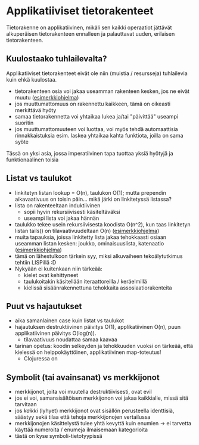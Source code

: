 # Applikatiiviset tietorakenteet

Tietorakenne on applikatiivinen, mikäli sen kaikki operaatiot jättävät
alkuperäisen tietorakenteen ennalleen ja palauttavat uuden, erilaisen
tietorakenteen.

## Kuulostaako tuhlailevalta?

Applikatiiviset tietorakenteet eivät ole niin (muistia / resursseja)
tuhlailevia kuin ehkä kuulostaa.
- tietorakenteen osia voi jakaa useamman rakenteen kesken, jos ne eivät
  muutu ([esimerkkiohjelma](ex-1.js))
- jos muuttumattomuus on rakennettu kaikkeen, tämä on oikeasti
  merkittävä hyöty
- samaa tietorakennetta voi yhtaikaa lukea ja/tai "päivittää" useampi
  suoritin
- jos muuttumattomuuteen voi luottaa, voi myös tehdä automaattisia
  rinnakkaistuksia esim. laskea yhtaikaa kahta funktiota, joilla on
  sama syöte

Tässä on yksi asia, jossa imperatiivinen tapa tuottaa yksiä hyötyjä ja
funktionaalinen toisia

## Listat vs taulukot

- linkitetyn listan lookup = O(n), taulukon O(1); mutta prependin
  aikavaativuus on toisin päin... mikä järki on linkitetyssä listassa?
- lista on rakenteeltaan induktiivinen
  - sopii hyvin rekursiivisesti käsiteltäväksi
  - useampi lista voi jakaa hännän
- taulukko tekee usein rekursiivisesta koodista O(n^2), kun taas
  linkitetyn listan tails() on tilavaativuudeltaan O(n)
  ([esimerkkiohjelma](ex-2.js))
- muita tapauksia, joissa linkitetty lista jakaa tehokkaasti osiaan
  useamman listan kesken: joukko, ominaisuuslista, katenaatio
  ([esimerkkiohjelma](ex-3.js))
- tämä on lähestulkoon tärkein syy, miksi alkuvaiheen tekoälytutkimus
  tehtiin LISPillä :D
- Nykyään ei kuitenkaan niin tärkeää:
  - kielet ovat kehittyneet
  - taulukoitakin käsitellään iteraattoreilla / keräelmillä
  - kielissä sisäänrakennettuna tehokkaita assosiaatiorakenteita

## Puut vs hajautukset

- aika samanlainen case kuin listat vs taulukot
- hajautuksen destruktiivinen päivitys O(1), applikatiivinen O(n),
  puun applikatiivinen päivitys O(log(n)).
  - tilavaativuus noudattaa samaa kaavaa
- tarinan opetus: koodin selkeyden ja tehokkuuden vuoksi on tärkeää,
  että kielessä on helppokäyttöinen, applikatiivinen map-toteutus!
  - Clojuressa on

## Symbolit (tai avainsanat) vs merkkijonot

- merkkijonot, joita voi muutella destruktiivisesti, ovat evil
- jos ei voi, samansisältöisen merkkijonon voi jakaa kaikkialle, missä
  sitä tarvitaan
- jos *kaikki* (lyhyet) merkkijonot ovat sisällön perusteella
  identtisiä, säästyy sekä tilaa että tehoja merkkijonojen vertailussa
- merkkijonojen käsittelystä tulee yhtä kevyttä kuin enumien -> ei
  tarvetta käyttää numeroita / enumeja ilmaisemaan kategorioita
- tästä on kyse symboli-tietotyypissä

